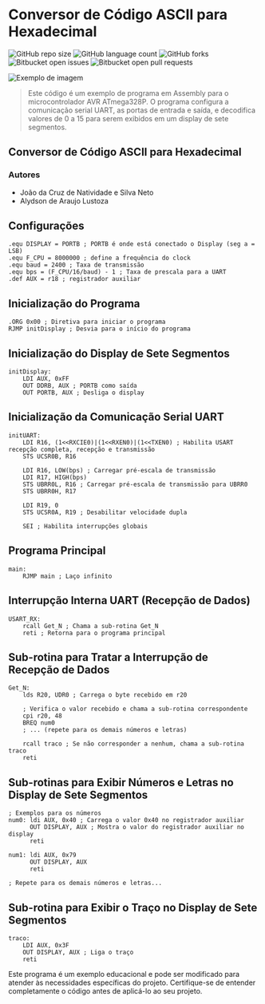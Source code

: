 # Conversor de Código ASCII para Hexadecimal

![GitHub repo size](https://img.shields.io/github/repo-size/iuricode/README-template?style=for-the-badge)
![GitHub language count](https://img.shields.io/github/languages/count/iuricode/README-template?style=for-the-badge)
![GitHub forks](https://img.shields.io/github/forks/iuricode/README-template?style=for-the-badge)
![Bitbucket open issues](https://img.shields.io/bitbucket/issues/iuricode/README-template?style=for-the-badge)
![Bitbucket open pull requests](https://img.shields.io/bitbucket/pr-raw/iuricode/README-template?style=for-the-badge)

<img src="imagem.png" alt="Exemplo de imagem">

> Este código é um exemplo de programa em Assembly para o microcontrolador AVR ATmega328P. O programa configura a comunicação serial UART, as portas de entrada e saída, e decodifica valores de 0 a 15 para serem exibidos em um display de sete segmentos.

## Conversor de Código ASCII para Hexadecimal

### Autores

- João da Cruz de Natividade e Silva Neto
- Alydson de Araujo Lustoza

## Configurações

```assembly
.equ DISPLAY = PORTB ; PORTB é onde está conectado o Display (seg a = LSB)
.equ F_CPU = 8000000 ; define a frequência do clock
.equ baud = 2400 ; Taxa de transmissão
.equ bps = (F_CPU/16/baud) - 1 ; Taxa de prescala para a UART
.def AUX = r18 ; registrador auxiliar
```

## Inicialização do Programa

```assembly
.ORG 0x00 ; Diretiva para iniciar o programa
RJMP initDisplay ; Desvia para o início do programa
```

## Inicialização do Display de Sete Segmentos

```assembly
initDisplay:
    LDI AUX, 0xFF
    OUT DDRB, AUX ; PORTB como saída
    OUT PORTB, AUX ; Desliga o display
```

## Inicialização da Comunicação Serial UART

```assembly
initUART:
    LDI R16, (1<<RXCIE0)|(1<<RXEN0)|(1<<TXEN0) ; Habilita USART recepção completa, recepção e transmissão
    STS UCSR0B, R16

    LDI R16, LOW(bps) ; Carregar pré-escala de transmissão
    LDI R17, HIGH(bps)
    STS UBRR0L, R16 ; Carregar pré-escala de transmissão para UBRR0
    STS UBRR0H, R17

    LDI R19, 0
    STS UCSR0A, R19 ; Desabilitar velocidade dupla

    SEI ; Habilita interrupções globais
```

## Programa Principal

```assembly
main:
    RJMP main ; Laço infinito
```

## Interrupção Interna UART (Recepção de Dados)

```assembly
USART_RX:
    rcall Get_N ; Chama a sub-rotina Get_N
    reti ; Retorna para o programa principal
```

## Sub-rotina para Tratar a Interrupção de Recepção de Dados

```assembly
Get_N:
    lds R20, UDR0 ; Carrega o byte recebido em r20

    ; Verifica o valor recebido e chama a sub-rotina correspondente
    cpi r20, 48
    BREQ num0
    ; ... (repete para os demais números e letras)

    rcall traco ; Se não corresponder a nenhum, chama a sub-rotina traco
    reti
```

## Sub-rotinas para Exibir Números e Letras no Display de Sete Segmentos

```assembly
; Exemplos para os números
num0: ldi AUX, 0x40 ; Carrega o valor 0x40 no registrador auxiliar
      OUT DISPLAY, AUX ; Mostra o valor do registrador auxiliar no display
      reti

num1: ldi AUX, 0x79
      OUT DISPLAY, AUX
      reti

; Repete para os demais números e letras...
```

## Sub-rotina para Exibir o Traço no Display de Sete Segmentos

```assembly
traco:
    LDI AUX, 0x3F
    OUT DISPLAY, AUX ; Liga o traço
    reti
```

Este programa é um exemplo educacional e pode ser modificado para atender às necessidades específicas do projeto. Certifique-se de entender completamente o código antes de aplicá-lo ao seu projeto.
